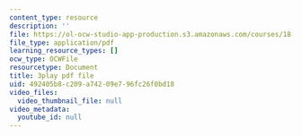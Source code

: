 ```yaml
---
content_type: resource
description: ''
file: https://ol-ocw-studio-app-production.s3.amazonaws.com/courses/18-03sc-differential-equations-fall-2011/492405b8c209a74209e796fc26f0bd18_te6Mplq3DCU.pdf
file_type: application/pdf
learning_resource_types: []
ocw_type: OCWFile
resourcetype: Document
title: 3play pdf file
uid: 492405b8-c209-a742-09e7-96fc26f0bd18
video_files:
  video_thumbnail_file: null
video_metadata:
  youtube_id: null
---
```

